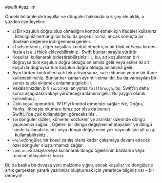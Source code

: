 #swift #yazılım 

Önceki bölümlerde koşullar ve döngüler hakkında çok şey ele aldık, o yüzden özetleyelim:

-   `if`Bir koşulun doğru olup olmadığını kontrol etmek için ifadeler kullanırız . İstediğiniz herhangi bir koşulda geçebilirsiniz, ancak sonuçta bir Boolean değerine indirgenmesi gerekir.
-   `else`İsterseniz, diğer koşulları kontrol etmek için bir blok ve/veya birden fazla `else if`blok ekleyebilirsiniz . Swift bunları sırayla yürütür.
-   Koşulları kullanarak birleştirebilirsiniz `||`; bu, alt koşullardan biri doğruysa tüm koşulun doğru olduğu anlamına gelir veya `&&`her iki alt koşul da doğruysa tüm koşulun doğru olduğu anlamına gelir.
-   Aynı türden kontrolleri çok tekrarlıyorsanız, `switch`bunun yerine bir ifade kullanabilirsiniz. Bunlar her zaman ayrıntılı olmalıdır, bu da varsayılan bir servis talebi eklemek anlamına gelebilir.
-   Vakalarınızdan biri `switch`kullanıyorsa `fallthrough`, bu, Swift'in daha sonra aşağıdaki vakayı yürüteceği anlamına gelir. Bu yaygın olarak kullanılmaz.
-   Üçlü koşul operatörü, WTF'yi kontrol etmemizi sağlar: Ne, Doğru, Yanlış. İlk başta okuması biraz zor olsa da bunun SwiftUI'de _çok_ kullanıldığını göreceksiniz .
-   `for`döngüler diziler, kümeler, sözlükler ve aralıklar üzerinde döngü yapmamızı sağlar. `_`Öğeleri bir döngü değişkenine atayabilir ve döngü içinde kullanabilirsiniz veya döngü değişkenini yok saymak için alt çizgi, , kullanabilirsiniz .
-   `while`döngüler, bir koşul yanlış olana kadar çalışmaya devam edecek özel döngüler oluşturmamızı sağlar.
-   `continue`Sırasıyla veya kullanarak döngü öğelerinin bazılarını veya tümünü atlayabiliriz `break`.

Bu da başka bir devasa yeni malzeme yığını, ancak koşullar ve döngülerle artık gerçekten yararlı yazılımlar oluşturmak için yeterince bilginiz var – bir deneyin!
